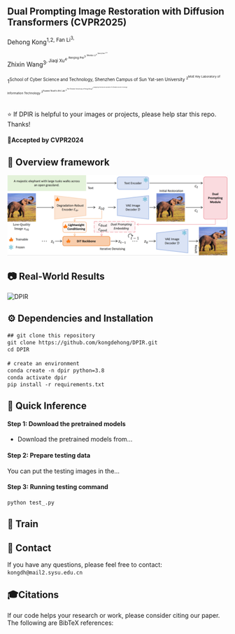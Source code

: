 ## Dual Prompting Image Restoration with Diffusion Transformers (CVPR2025)

Dehong Kong<sup>1,2, Fan Li<sup>3, 

Zhixin Wang<sup>3<sup>, Jiaqi Xu<sup>4<sup>, Renjing Pei<sup>3<sup>, Wenbo Li<sup>3<sup>, WenQi Ren<sup>1,2,5<sup>

<sup>1<sup>School of Cyber Science and Technology, Shenzhen Campus of Sun Yat-sen University
<sup>2<sup>MoE Key Laboratory of Information Technology <sup>3<sup>Huawei Noah’s Ark Lab <sup>4<sup>The Chinese University of Hong Kong
<sup>5<sup>Guangdong Provincial Key Laboratory of Information Security Technology

:star: If DPIR is helpful to your images or projects, please help star this repo. Thanks!

#### 🚩Accepted by CVPR2024

## 🔎 Overview framework

![DPIR](pipeline.png)

## 📷 Real-World Results

![DPIR](teaser.png)

## ⚙️ Dependencies and Installation

    ## git clone this repository
    git clone https://github.com/kongdehong/DPIR.git
    cd DPIR

    # create an environment
    conda create -n dpir python=3.8
    conda activate dpir
    pip install -r requirements.txt

## 🚀 Quick Inference

#### Step 1: Download the pretrained models

- Download the pretrained models from...

#### Step 2: Prepare testing data

You can put the testing images in the...

#### Step 3: Running testing command

    python test_.py

## 🌈 Train

## 📧 Contact

If you have any questions, please feel free to contact: `kongdh@mail2.sysu.edu.cn`

## 🎓Citations

If our code helps your research or work, please consider citing our paper. The following are BibTeX references:


